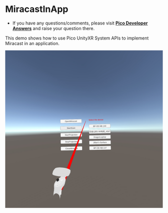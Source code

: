 # MiracastInApp

- If you have any questions/comments, please visit [**Pico Developer Answers**](https://devanswers.pico-interactive.com/) and raise your question there.

This demo shows how to use Pico UnityXR System APIs to implement Miracast in an application.

   <img src="./ReadMeScreenshot/1-1.jpeg"  width = "600"/>


